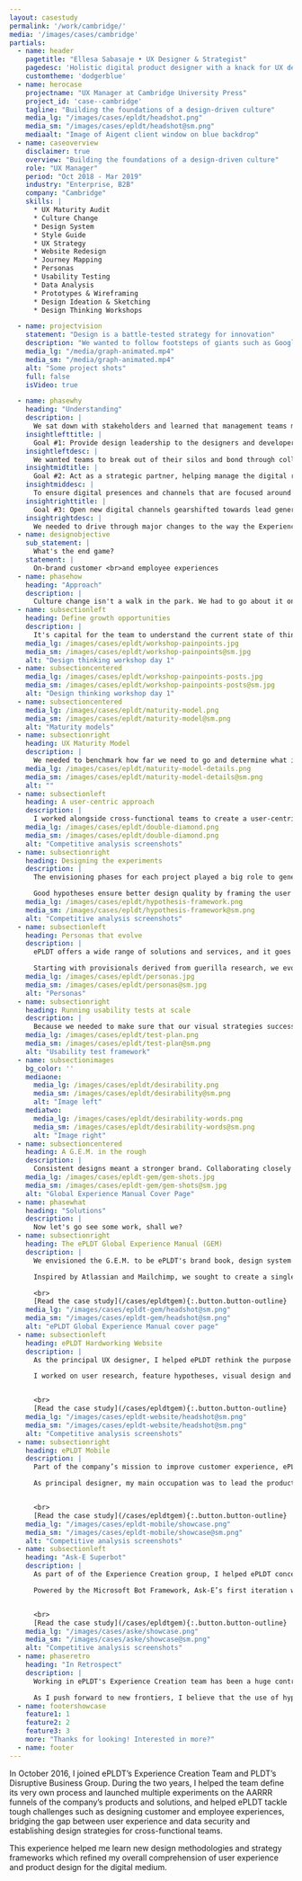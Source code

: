 ```yaml
---
layout: casestudy
permalink: '/work/cambridge/'
media: '/images/cases/cambridge'
partials:
  - name: header
    pagetitle: "Ellesa Sabasaje • UX Designer & Strategist"
    pagedesc: 'Holistic digital product designer with a knack for UX design, UX strategy, UX research, prototyping and front-end development'
    customtheme: 'dodgerblue'
  - name: herocase
    projectname: "UX Manager at Cambridge University Press"
    project_id: 'case--cambridge'
    tagline: "Building the foundations of a design-driven culture"
    media_lg: "/images/cases/epldt/headshot.png"
    media_sm: "/images/cases/epldt/headshot@sm.png"
    mediaalt: "Image of Aigent client window on blue backdrop"
  - name: caseoverview
    disclaimer: true
    overview: "Building the foundations of a design-driven culture"
    role: "UX Manager"
    period: "Oct 2018 - Mar 2019"
    industry: "Enterprise, B2B"
    company: "Cambridge"
    skills: |
      * UX Maturity Audit    
      * Culture Change   
      * Design System    
      * Style Guide    
      * UX Strategy    
      * Website Redesign    
      * Journey Mapping
      * Personas
      * Usability Testing
      * Data Analysis
      * Prototypes & Wireframing
      * Design Ideation & Sketching    
      * Design Thinking Workshops

  - name: projectvision
    statement: "Design is a battle-tested strategy for innovation"
    description: "We wanted to follow footsteps of giants such as Google Ventures, Slack, IBM, Lenovo and Xiaomi, who found that embracing design at an early stage takes far fewer resources. We discovered that a competitive edge can be built through design."
    media_lg: "/media/graph-animated.mp4"
    media_sm: "/media/graph-animated.mp4"
    alt: "Some project shots"
    full: false
    isVideo: true

  - name: phasewhy
    heading: "Understanding"
    description: |
      We sat down with stakeholders and learned that management teams may not be aware of the strategic value of design, and do not use it as a resource for innovation. Our mission was clear &mdash;
    insightlefttitle: |
      Goal #1: Provide design leadership to the designers and developers across teams to help streamline design output and centralize resources
    insightleftdesc: |
      We wanted teams to break out of their silos and bond through collaboration and good critique. We needed to guide and upskill cross-functional teams to follow best user experience practices and to achieve operational excellence and rapid digital transformation.
    insightmidtitle: |
      Goal #2: Act as a strategic partner, helping manage the digital roadmap for the product, applications development, and marketing teams
    insightmiddesc: |
      To ensure digital presences and channels that are focused around the needs of users, we needed to have the voice of the user present in every roadmapping session.
    insightrighttitle: |
      Goal #3: Open new digital channels gearshifted towards lead generation, client acquisition, customer retention and data privacy.
    insightrightdesc: |
      We needed to drive through major changes to the way the Experience Creation team works, while delivering a roadmap of user-centered design and business projects that we’re proud to be part of.
  - name: designobjective
    sub_statement: |
      What's the end game?
    statement: |
      On-brand customer <br>and employee experiences
  - name: phasehow
    heading: "Approach"
    description: |
      Culture change isn't a walk in the park. We had to go about it one project at a time, iterating on our process along the way. But first, we needed to know where we stood in the grand scheme of things.
  - name: subsectionleft
    heading: Define growth opportunities
    description: |
      It's capital for the team to understand the current state of things before thinking of any solutions. We ran a series of workshops with senior and executive stakeholders to establish business objectives, strategies and measures of success. Where did we want to be at the end of the year? Where did we see ePLDT in 5 years?
    media_lg: /images/cases/epldt/workshop-painpoints.jpg
    media_sm: /images/cases/epldt/workshop-painpoints@sm.jpg
    alt: "Design thinking workshop day 1"
  - name: subsectioncentered
    media_lg: /images/cases/epldt/workshop-painpoints-posts.jpg
    media_sm: /images/cases/epldt/workshop-painpoints-posts@sm.jpg
    alt: "Design thinking workshop day 1"
  - name: subsectioncentered
    media_lg: /images/cases/epldt/maturity-model.png
    media_sm: /images/cases/epldt/maturity-model@sm.png
    alt: "Maturity models"
  - name: subsectionright
    heading: UX Maturity Model
    description: |
      We needed to benchmark how far we need to go and determine what it takes to get there. Inspired by Nielsen-Norman's model, I devised a simplified 5-level framework for measuring the UX maturity of the organization. This helped us identify areas of opportunities where UX and design can deliver the most value.
    media_lg: /images/cases/epldt/maturity-model-details.png
    media_sm: /images/cases/epldt/maturity-model-details@sm.png
    alt: ""
  - name: subsectionleft
    heading: A user-centric approach
    description: |
      I worked alongside cross-functional teams to create a user-centric innovation pipeline and to support roadmaps of tactical projects, all with users in mind. I also helped introduce and execute design sprints in collaboration with marketing, business, sales and product teams.
    media_lg: /images/cases/epldt/double-diamond.png
    media_sm: /images/cases/epldt/double-diamond.png
    alt: "Competitive analysis screenshots"
  - name: subsectionright
    heading: Designing the experiments
    description: |
      The envisioning phases for each project played a big role to generate experiment ideas that focus on solving the user’s pain points and not mindlessly attempt to drive growth. Nonetheless, to capture the essence of the proposed solutions and reaffirmed their potential, it is important to phrase the experiments as hypotheses.

      Good hypotheses ensure better design quality by framing the user experience around the success metrics while grounding the decisions in facts and data.
    media_lg: /images/cases/epldt/hypothesis-framework.png
    media_sm: /images/cases/epldt/hypothesis-framework@sm.png
    alt: "Competitive analysis screenshots"
  - name: subsectionleft
    heading: Personas that evolve
    description: |
      ePLDT offers a wide range of solutions and services, and it goes without saying that each targets a different set of personas. In lieu of traditional personas, we went with the JTBD (jobs-to-be-done) framework.

      Starting with provisionals derived from guerilla research, we evolved these personas as we developed the solutions. A mature persona added more business and design value to us so I devised a gamified persona development process to help us quantify the maturity level of each persona, using data from that to support other projects. Pretty neat, actually.
    media_lg: /images/cases/epldt/personas.jpg
    media_sm: /images/cases/epldt/personas@sm.jpg
    alt: "Personas"
  - name: subsectionright
    heading: Running usability tests at scale
    description: |
      Because we needed to make sure that our visual strategies successfully conveyed the company's brand pillars, I developed strategies and programs, not just for usability testing and evaluation, but also for measuring brand desirability. I based the desirability framework on the Microsoft Desirability Toolkit, using key words that fit ePLDT's brand messaging.
    media_lg: /images/cases/epldt/test-plan.png
    media_sm: /images/cases/epldt/test-plan@sm.png
    alt: "Usability test framework"
  - name: subsectionimages
    bg_color: ''
    mediaone:
      media_lg: /images/cases/epldt/desirability.png
      media_sm: /images/cases/epldt/desirability@sm.png
      alt: "Image left"
    mediatwo:
      media_lg: /images/cases/epldt/desirability-words.png
      media_sm: /images/cases/epldt/desirability-words@sm.png
      alt: "Image right"
  - name: subsectioncentered
    heading: A G.E.M. in the rough
    description: |
      Consistent designs meant a stronger brand. Collaborating closely with cross-departmental design teams, I helped develop ePLDT’s style guide, culture code and design system, and maintained centralized libraries to improve consistency of design across projects. One of our goals was to improve productivity and efficiency among design teams by providing a single source of truth for all things design-related within the organization.
    media_lg: /images/cases/epldt-gem/gem-shots.jpg
    media_sm: /images/cases/epldt-gem/gem-shots@sm.jpg
    alt: "Global Experience Manual Cover Page"
  - name: phasewhat
    heading: "Solutions"
    description: |
      Now let's go see some work, shall we?
  - name: subsectionright
    heading: The ePLDT Global Experience Manual (GEM)
    description: |
      We envisioned the G.E.M. to be ePLDT's brand book, design system and culture code rolled into one source. Wrangling up cross-functional designers, writers and key company personnel, we started working on the prototype of this unprecedented project.

      Inspired by Atlassian and Mailchimp, we sought to create a single source of truth for all things design-related within the organization with the goal of unifying designers across all subsidiaries and to ensure that the brand experience is consistent.

      <br>
      [Read the case study](/cases/epldtgem){:.button.button-outline}
    media_lg: "/images/cases/epldt-gem/headshot@sm.png"
    media_sm: "/images/cases/epldt-gem/headshot@sm.png"
    alt: "ePLDT Global Experience Manual cover page"
  - name: subsectionleft
    heading: ePLDT Hardworking Website
    description: |
      As the principal UX designer, I helped ePLDT rethink the purpose of the company website, and to turn it into a stronger lead generation channel.

      I worked on user research, feature hypotheses, visual design and a front-end design system based on atomic design.


      <br>
      [Read the case study](/cases/epldtgem){:.button.button-outline}
    media_lg: "/images/cases/epldt-website/headshot@sm.png"
    media_sm: "/images/cases/epldt-website/headshot@sm.png"
    alt: "Competitive analysis screenshots"
  - name: subsectionright
    heading: ePLDT Mobile
    description: |
      Part of the company’s mission to improve customer experience, ePLDT Mobile is the key next step toward digital transformation for enterprises.

      As principal designer, my main occupation was to lead the product design of the iOS and Android application from ideation to prototyping to usability testing.


      <br>
      [Read the case study](/cases/epldtgem){:.button.button-outline}
    media_lg: "/images/cases/epldt-mobile/showcase.png"
    media_sm: "/images/cases/epldt-mobile/showcase@sm.png"
    alt: "Competitive analysis screenshots"
  - name: subsectionleft
    heading: "Ask-E Superbot"
    description: |
      As part of of the Experience Creation group, I helped ePLDT conceptualize and design its flagship chatbot service. The goal was to train a system to “read the user's mind” by gathering key information points and intuiting complementary products and services.

      Powered by the Microsoft Bot Framework, Ask-E’s first iteration was hosted first on the company’s Facebook page and then on the company’s Workplace.


      <br>
      [Read the case study](/cases/epldtgem){:.button.button-outline}
    media_lg: "/images/cases/aske/showcase.png"
    media_sm: "/images/cases/aske/showcase@sm.png"
    alt: "Competitive analysis screenshots"
  - name: phaseretro
    heading: "In Retrospect"
    description: |
      Working in ePLDT's Experience Creation team has been a huge contributor to my product design education. In two years, I have learned new processes and refined my overall comprehension of  design for the digital medium.

      As I push forward to new frontiers, I believe that the use of hypotheses, experimentations, success metrics and fast idea generation are important principles and techniques that can be applied anywhere.
  - name: footershowcase
    feature1: 1
    feature2: 2
    feature3: 3
    more: "Thanks for looking! Interested in more?"
  - name: footer
---
```


In October 2016, I joined ePLDT’s Experience Creation Team and PLDT’s Disruptive Business Group. During the two years, I helped the team define its very own process and launched multiple experiments on the AARRR funnels of the company’s products and solutions, and helped ePLDT tackle tough challenges such as designing customer and employee experiences, bridging the gap between user experience and data security and establishing design strategies for cross-functional teams.

This experience helped me learn new design methodologies and strategy frameworks which refined my overall comprehension of user experience and product design for the digital medium.
